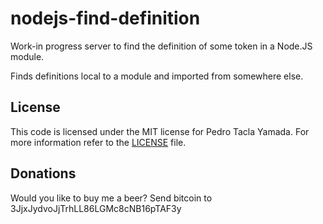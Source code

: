 # nodejs-find-definition
Work-in progress server to find the definition of some token in a Node.JS
module.

Finds definitions local to a module and imported from somewhere else.

## License
This code is licensed under the MIT license for Pedro Tacla Yamada. For more
information refer to the [LICENSE](/LICENSE) file.

## Donations
Would you like to buy me a beer? Send bitcoin to 3JjxJydvoJjTrhLL86LGMc8cNB16pTAF3y

